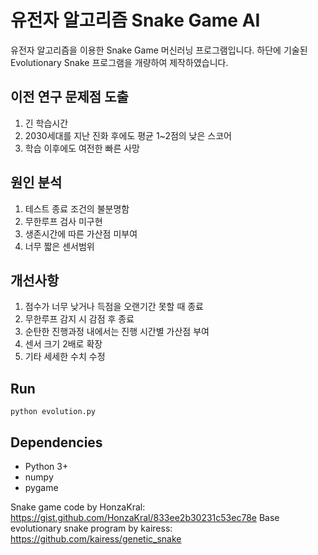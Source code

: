 # 유전자 알고리즘 Snake Game AI

유전자 알고리즘을 이용한 Snake Game 머신러닝 프로그램입니다.
하단에 기술된 Evolutionary Snake 프로그램을 개량하여 제작하였습니다.

## 이전 연구 문제점 도출
1. 긴 학습시간
2. 2030세대를 지난 진화 후에도 평균 1~2점의 낮은 스코어
3. 학습 이후에도 여전한 빠른 사망

## 원인 분석
1. 테스트 종료 조건의 불분명함
2. 무한루프 검사 미구현
3. 생존시간에 따른 가산점 미부여
4. 너무 짧은 센서범위

## 개선사항
1. 점수가 너무 낮거나 득점을 오랜기간 못할 때 종료
2. 무한루프 감지 시 감점 후 종료
3. 순탄한 진행과정 내에서는 진행 시간별 가산점 부여
4. 센서 크기 2배로 확장
5. 기타 세세한 수치 수정

## Run
```
python evolution.py
```

## Dependencies
- Python 3+
- numpy
- pygame

Snake game code by HonzaKral: https://gist.github.com/HonzaKral/833ee2b30231c53ec78e
Base evolutionary snake program by kairess: https://github.com/kairess/genetic_snake